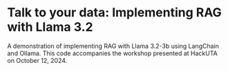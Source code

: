 # Talk to your data: Implementing RAG with Llama 3.2

A demonstration of implementing RAG with Llama 3.2-3b using LangChain and Ollama. This code accompanies the workshop presented at HackUTA on October 12, 2024.
